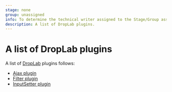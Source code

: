 ```yaml
---
stage: none
group: unassigned
info: To determine the technical writer assigned to the Stage/Group associated with this page, see https://about.gitlab.com/handbook/engineering/ux/technical-writing/#designated-technical-writers
description: A list of DropLab plugins.
---
```


# A list of DropLab plugins

A list of [DropLab](../droplab.md) plugins follows:

- [Ajax plugin](plugins/ajax.md)
- [Filter plugin](plugins/filter.md)
- [InputSetter plugin](plugins/input_setter.md)

